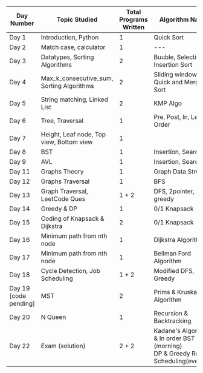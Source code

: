 | Day Number | Topic Studied          | Total Programs Written | Algorithm Name |   Resources Folder  |
|------------|------------------------|------------------------|----------------|---------------------|
| Day 1      | Introduction, Python   | 1                      | Quick Sort     | --- |
| Day 2      | Match case, calculator | 1                      | --- | [Link](./Day%202/)  |
| Day 3      | Datatypes, Sorting Algorithms | 2               | Buuble, Selection, Insertion Sort | [Link](./Day%203/) |
| Day 4      | Max_k_consecutive_sum, Sorting Algorithms | 2   | Sliding window, Quick and Merge Sort | [Link](./Day%204/) |
| Day 5      | String matching, Linked List | 2                | KMP Algo       | [Link](./Day%205/)  |
| Day 6      | Tree, Traversal | 1                    | Pre, Post, In, Level Order | [Link](./Day%206/) |
| Day 7      | Height, Leaf node, Top view, Bottom view | 1                    |  | [Link](./Day%207/) |
| Day 8      | BST | 1                    | Insertion, Searching | [Link](./Day%208/) |
| Day 9      | AVL | 1                    | Insertion, Searching | [Link](./Day%209/) |
| Day 11      | Graphs Theory | 1                    | Graph Data Struture | [Link](./Day%2011/) |
| Day 12      | Graphs Traversal | 1                    | BFS | [Link](./Day%2011/) |
| Day 13     | Graph Traversal, LeetCode Ques   | 1 + 2                       | DFS, 2pointer, greedy     | [Link](./Day%2011/) |
| Day 14     | Greedy & DP  | 1                       | 0/1 Knapsack     | [Link](./Day%2014/) |
| Day 15     | Coding of Knapsack & Dijkstra  | 2                       | 0/1 Knapsack     | - |
| Day 16     | Minimum path from nth node  | 1                       | Dijkstra Algorithm     | [Link](./Day%2015/) |
| Day 17     | Minimum path from nth node  | 1                       | Bellman Ford Algorithm     | [Link](./Day%2017/) |
| Day 18     | Cycle Detection, Job Scheduling  | 1 + 2                       | Modified DFS, Greedy     | [Link](./Day%2018/) |
| Day 19 [code pending]    | MST  | 2                       | Prims & Kruskal Algorithm     | [Link](./Day%2019) |
| Day 20     | N Queen  | 1                       | Recursion & Backtracking     | [Link](./Day%2020/) |
| Day 22     | Exam (solution) | 2 + 2                       | Kadane's Algorithm & In order BST (morning)<br>DP & Greedy Room Scheduling(evening)     | [Link](./Day%2021%20[Test]/) |
